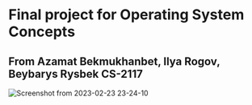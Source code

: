 # Final project for Operating System Concepts
## From Azamat Bekmukhanbet, Ilya Rogov, Beybarys Rysbek CS-2117
![Screenshot from 2023-02-23 23-24-10](https://user-images.githubusercontent.com/96227881/221101400-6ac99034-a4ca-4fb4-84d5-323317948187.png)
